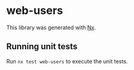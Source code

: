 # web-users

This library was generated with [Nx](https://nx.dev).

## Running unit tests

Run `nx test web-users` to execute the unit tests.
